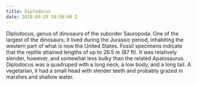 ```yaml
---
title: Diplodocus
date: 2018-03-25 18:58:00 Z
---
```


Diplodocus, genus of dinosaurs of the suborder Sauropoda. One of the largest of the dinosaurs, it lived during the Jurassic period, inhabiting the western part of what is now the United States. Fossil specimens indicate that the reptile attained lengths of up to 26.5 m (87 ft). It was relatively slender, however, and somewhat less bulky than the related Apatosaurus. Diplodocus was a quadruped with a long neck, a low body, and a long tail. A vegetarian, it had a small head with slender teeth and probably grazed in marshes and shallow water.
